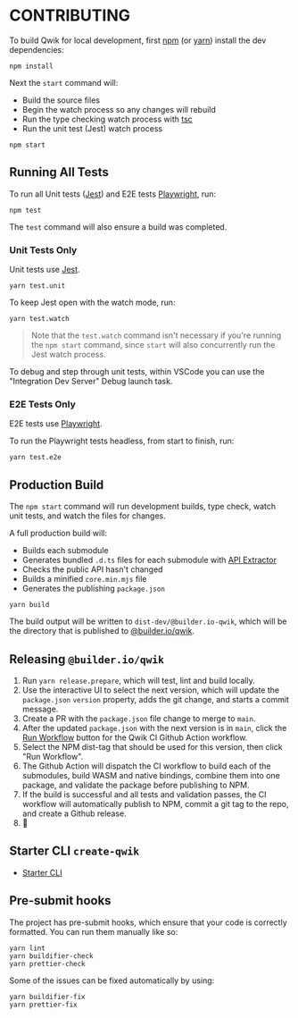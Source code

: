 # CONTRIBUTING

To build Qwik for local development, first [npm](https://docs.npmjs.com/) (or [yarn](https://yarnpkg.com/)) install the dev dependencies:

```
npm install
```

Next the `start` command will:

- Build the source files
- Begin the watch process so any changes will rebuild
- Run the type checking watch process with [tsc](https://www.typescriptlang.org/docs/handbook/compiler-options.html)
- Run the unit test (Jest) watch process

```
npm start
```

## Running All Tests

To run all Unit tests ([Jest](https://jestjs.io/)) and E2E tests [Playwright](https://playwright.dev/), run:

```
npm test
```

The `test` command will also ensure a build was completed.

### Unit Tests Only

Unit tests use [Jest](https://jestjs.io/).

```
yarn test.unit
```

To keep Jest open with the watch mode, run:

```
yarn test.watch
```

> Note that the `test.watch` command isn't necessary if you're running the `npm start` command, since `start` will also concurrently run the Jest watch process.

To debug and step through unit tests, within VSCode you can use the "Integration Dev Server" Debug launch task.

### E2E Tests Only

E2E tests use [Playwright](https://playwright.dev/).

To run the Playwright tests headless, from start to finish, run:

```
yarn test.e2e
```

## Production Build

The `npm start` command will run development builds, type check, watch unit tests, and watch the files for changes.

A full production build will:

- Builds each submodule
- Generates bundled `.d.ts` files for each submodule with [API Extractor](https://api-extractor.com/)
- Checks the public API hasn't changed
- Builds a minified `core.min.mjs` file
- Generates the publishing `package.json`

```
yarn build
```

The build output will be written to `dist-dev/@builder.io-qwik`, which will be the directory that is published
to [@builder.io/qwik](https://www.npmjs.com/package/@builder.io/qwik).

## Releasing `@builder.io/qwik`

1. Run `yarn release.prepare`, which will test, lint and build locally.
2. Use the interactive UI to select the next version, which will update the `package.json` `version` property, adds the git change, and starts a commit message.
3. Create a PR with the `package.json` file change to merge to `main`.
4. After the updated `package.json` with the next version is in `main`, click the [Run Workflow](https://github.com/BuilderIO/qwik/actions/workflows/ci.yml) button for the Qwik CI Github Action workflow.
5. Select the NPM dist-tag that should be used for this version, then click "Run Workflow".
6. The Github Action will dispatch the CI workflow to build each of the submodules, build WASM and native bindings, combine them into one package, and validate the package before publishing to NPM.
7. If the build is successful and all tests and validation passes, the CI workflow will automatically publish to NPM, commit a git tag to the repo, and create a Github release.
8. 🚀

## Starter CLI `create-qwik`

- [Starter CLI](https://github.com/BuilderIO/qwik/blob/main/starters/README.md)

## Pre-submit hooks

The project has pre-submit hooks, which ensure that your code is correctly formatted. You can run them manually like so:

```
yarn lint
yarn buildifier-check
yarn prettier-check
```

Some of the issues can be fixed automatically by using:

```
yarn buildifier-fix
yarn prettier-fix
```
